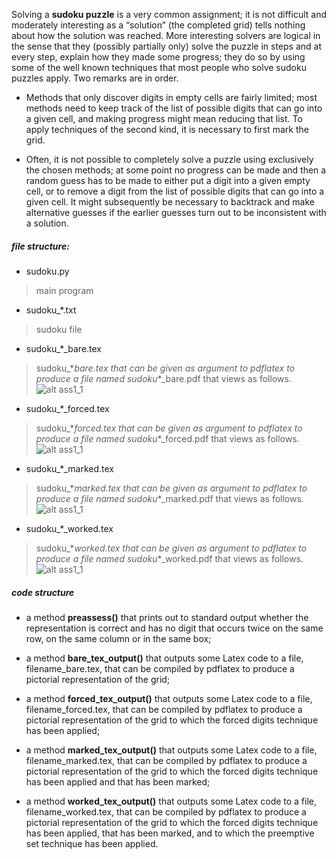 Solving a **sudoku puzzle** is a very common assignment; it is not difficult and moderately interesting as a “solution” (the completed grid) tells nothing about how the solution was reached. More interesting solvers are logical in the sense that they (possibly partially only) solve the puzzle in steps and at every step, explain how they made some progress; they do so by using some of the well known techniques that most people who solve sudoku puzzles apply. Two remarks are in order.


* Methods that only discover digits in empty cells are fairly limited; most methods need to keep track of the list of possible digits that can go into a given cell, and making progress might mean reducing that list. To apply techniques of the second kind, it is necessary to first mark the grid.

* Often, it is not possible to completely solve a puzzle using exclusively the chosen methods; at some point no progress can be made and then a random guess has to be made to either put a digit into a given empty cell, or to remove a digit from the list of possible digits that can go into a given cell. It might subsequently be necessary to backtrack and make alternative guesses if the earlier guesses turn out to be inconsistent with a solution.


##### file structure:

- sudoku.py
>  main program

- sudoku_\*.txt
>  sudoku file

- sudoku_\*_bare.tex
>  sudoku_\*_bare.tex that can be given as argument to pdflatex to produce a file named sudoku_\*_bare.pdf that views as follows.
![alt ass1_1](https://github.com/mokomokoo/COMP9021-Principles-of-Programming-quizzes-and-assignments/blob/master/assignments/Assignment_2/bare.png)

- sudoku_\*_forced.tex
>  sudoku_\*_forced.tex that can be given as argument to pdflatex to produce a file named sudoku_\*_forced.pdf that views as follows.
![alt ass1_1](https://github.com/mokomokoo/COMP9021-Principles-of-Programming-quizzes-and-assignments/blob/master/assignments/Assignment_2/forced.png)

- sudoku_\*_marked.tex
>   sudoku_\*_marked.tex that can be given as argument to pdflatex to produce a file named sudoku_\*_marked.pdf that views as follows.
![alt ass1_1](https://github.com/mokomokoo/COMP9021-Principles-of-Programming-quizzes-and-assignments/blob/master/assignments/Assignment_2/marked.png)

- sudoku_\*_worked.tex
>   sudoku_\*_worked.tex that can be given as argument to pdflatex to produce a file named sudoku_\*_worked.pdf that views as follows.
![alt ass1_1](https://github.com/mokomokoo/COMP9021-Principles-of-Programming-quizzes-and-assignments/blob/master/assignments/Assignment_2/worked.png)



##### code structure

* a method **preassess()** that prints out to standard output whether the representation is correct and has no digit that occurs twice on the same row, on the same column or in the same box;

* a method **bare_tex_output()** that outputs some Latex code to a file, filename_bare.tex, that can be compiled by pdflatex to produce a pictorial representation of the grid;

* a method **forced_tex_output()** that outputs some Latex code to a file, filename_forced.tex, that can be compiled by pdflatex to produce a pictorial representation of the grid to which the forced digits technique has been applied;

* a method **marked_tex_output()** that outputs some Latex code to a file, filename_marked.tex, that can be compiled by pdflatex to produce a pictorial representation of the grid to which the forced digits technique has been applied and that has been marked;

* a method **worked_tex_output()** that outputs some Latex code to a file, filename_worked.tex, that can be compiled by pdflatex to produce a pictorial representation of the grid to which the forced digits technique has been applied, that has been marked, and to which the preemptive set technique has been applied.
